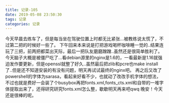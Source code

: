 ```yaml
---
title: 记录-105
date: 2019-05-08 23:50:30
tags: 记录
categories: 记录
---
```

今天早晨去练车了，但是每当坐在驾驶位置上时都无比紧张...被教练说太慌了，不过第二把的时候好一些了。
下午回来本来说是打把游戏喝杯咖啡睡一觉的..结果连玩了三把，前两把都菜出天际，最后一把队友磨磨蹭蹭..虽然还是很简单胜利了。
今天脑子大概是被僵尸吃了...看debian源里的nginx是1.6的，一看最新是1.16就强迫发作要更新，但是openssl就整了好久..虽然最后把zlib和pcre也make install了..但是还不知道安装的有没有问题，明天再试试最终的nginx吧。
再之后又改了powershell的字体为sarasa，看起来好看不少，也就动了改改手机字体的想法，不过也就是费好一会装了个busybox再把fonts.xml,fonts_cts.xml和自带的一堆字体提取出来了，还得研究研究fonts.xml怎么整，歇歇明天再来吧qwq
晚安！今天还是很棒的呢。